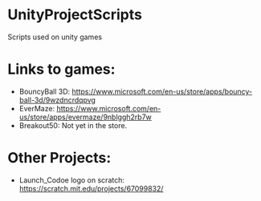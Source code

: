 # UnityProjectScripts
Scripts used on unity games

# Links to games:

- BouncyBall 3D: https://www.microsoft.com/en-us/store/apps/bouncy-ball-3d/9wzdncrdqpvg
- EverMaze: https://www.microsoft.com/en-us/store/apps/evermaze/9nblggh2rb7w
- Breakout50: Not yet in the store.

# Other Projects:

- Launch_Codoe logo on scratch: https://scratch.mit.edu/projects/67099832/
